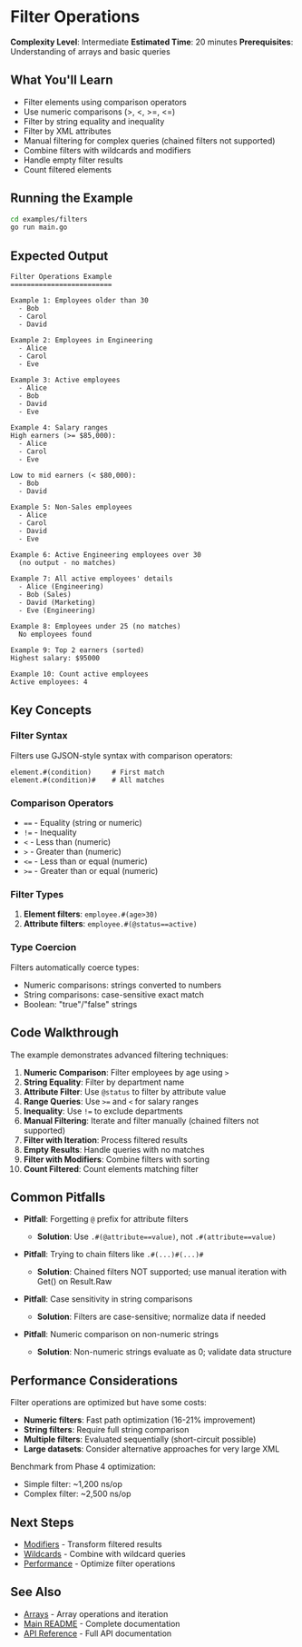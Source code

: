 # Filter Operations

**Complexity Level**: Intermediate
**Estimated Time**: 20 minutes
**Prerequisites**: Understanding of arrays and basic queries

## What You'll Learn

- Filter elements using comparison operators
- Use numeric comparisons (>, <, >=, <=)
- Filter by string equality and inequality
- Filter by XML attributes
- Manual filtering for complex queries (chained filters not supported)
- Combine filters with wildcards and modifiers
- Handle empty filter results
- Count filtered elements

## Running the Example

```bash
cd examples/filters
go run main.go
```

## Expected Output

```
Filter Operations Example
=========================

Example 1: Employees older than 30
  - Bob
  - Carol
  - David

Example 2: Employees in Engineering
  - Alice
  - Carol
  - Eve

Example 3: Active employees
  - Alice
  - Bob
  - David
  - Eve

Example 4: Salary ranges
High earners (>= $85,000):
  - Alice
  - Carol
  - Eve

Low to mid earners (< $80,000):
  - Bob
  - David

Example 5: Non-Sales employees
  - Alice
  - Carol
  - David
  - Eve

Example 6: Active Engineering employees over 30
  (no output - no matches)

Example 7: All active employees' details
  - Alice (Engineering)
  - Bob (Sales)
  - David (Marketing)
  - Eve (Engineering)

Example 8: Employees under 25 (no matches)
  No employees found

Example 9: Top 2 earners (sorted)
Highest salary: $95000

Example 10: Count active employees
Active employees: 4
```

## Key Concepts

### Filter Syntax

Filters use GJSON-style syntax with comparison operators:
```
element.#(condition)     # First match
element.#(condition)#    # All matches
```

### Comparison Operators

- `==` - Equality (string or numeric)
- `!=` - Inequality
- `<` - Less than (numeric)
- `>` - Greater than (numeric)
- `<=` - Less than or equal (numeric)
- `>=` - Greater than or equal (numeric)

### Filter Types

1. **Element filters**: `employee.#(age>30)`
2. **Attribute filters**: `employee.#(@status==active)`

### Type Coercion

Filters automatically coerce types:
- Numeric comparisons: strings converted to numbers
- String comparisons: case-sensitive exact match
- Boolean: "true"/"false" strings

## Code Walkthrough

The example demonstrates advanced filtering techniques:

1. **Numeric Comparison**: Filter employees by age using `>`
2. **String Equality**: Filter by department name
3. **Attribute Filter**: Use `@status` to filter by attribute value
4. **Range Queries**: Use `>=` and `<` for salary ranges
5. **Inequality**: Use `!=` to exclude departments
6. **Manual Filtering**: Iterate and filter manually (chained filters not supported)
7. **Filter with Iteration**: Process filtered results
8. **Empty Results**: Handle queries with no matches
9. **Filter with Modifiers**: Combine filters with sorting
10. **Count Filtered**: Count elements matching filter

## Common Pitfalls

- **Pitfall**: Forgetting `@` prefix for attribute filters
  - **Solution**: Use `.#(@attribute==value)`, not `.#(attribute==value)`

- **Pitfall**: Trying to chain filters like `.#(...)#(...)#`
  - **Solution**: Chained filters NOT supported; use manual iteration with Get() on Result.Raw

- **Pitfall**: Case sensitivity in string comparisons
  - **Solution**: Filters are case-sensitive; normalize data if needed

- **Pitfall**: Numeric comparison on non-numeric strings
  - **Solution**: Non-numeric strings evaluate as 0; validate data structure

## Performance Considerations

Filter operations are optimized but have some costs:

- **Numeric filters**: Fast path optimization (16-21% improvement)
- **String filters**: Require full string comparison
- **Multiple filters**: Evaluated sequentially (short-circuit possible)
- **Large datasets**: Consider alternative approaches for very large XML

Benchmark from Phase 4 optimization:
- Simple filter: ~1,200 ns/op
- Complex filter: ~2,500 ns/op

## Next Steps

- [Modifiers](../modifiers/) - Transform filtered results
- [Wildcards](../basic-get/) - Combine with wildcard queries
- [Performance](../performance/) - Optimize filter operations

## See Also

- [Arrays](../arrays/) - Array operations and iteration
- [Main README](../../README.md) - Complete documentation
- [API Reference](https://pkg.go.dev/github.com/netascode/xmldot) - Full API documentation
